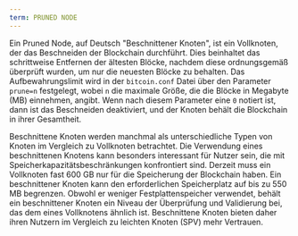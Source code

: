 ```yaml
---
term: PRUNED NODE
---
```


Ein Pruned Node, auf Deutsch "Beschnittener Knoten", ist ein Vollknoten, der das Beschneiden der Blockchain durchführt. Dies beinhaltet das schrittweise Entfernen der ältesten Blöcke, nachdem diese ordnungsgemäß überprüft wurden, um nur die neuesten Blöcke zu behalten. Das Aufbewahrungslimit wird in der `bitcoin.conf` Datei über den Parameter `prune=n` festgelegt, wobei `n` die maximale Größe, die die Blöcke in Megabyte (MB) einnehmen, angibt. Wenn nach diesem Parameter eine `0` notiert ist, dann ist das Beschneiden deaktiviert, und der Knoten behält die Blockchain in ihrer Gesamtheit.

Beschnittene Knoten werden manchmal als unterschiedliche Typen von Knoten im Vergleich zu Vollknoten betrachtet. Die Verwendung eines beschnittenen Knotens kann besonders interessant für Nutzer sein, die mit Speicherkapazitätsbeschränkungen konfrontiert sind. Derzeit muss ein Vollknoten fast 600 GB nur für die Speicherung der Blockchain haben. Ein beschnittener Knoten kann den erforderlichen Speicherplatz auf bis zu 550 MB begrenzen. Obwohl er weniger Festplattenspeicher verwendet, behält ein beschnittener Knoten ein Niveau der Überprüfung und Validierung bei, das dem eines Vollknotens ähnlich ist. Beschnittene Knoten bieten daher ihren Nutzern im Vergleich zu leichten Knoten (SPV) mehr Vertrauen.